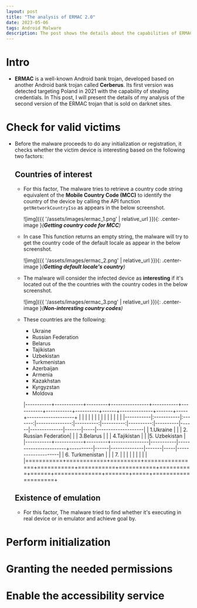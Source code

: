 ```yaml
---
layout: post
title: "The analysis of ERMAC 2.0"
date: 2023-05-06
tags: Android Malware
description: The post shows the details about the capabilities of ERMAC android bank trojan version 2.0
---
```


# Intro
- **ERMAC** is a well-known Android bank trojan, developed based on another Android bank trojan called **Cerberus**. Its first version was detected targeting Poland in 2021 with the capability of stealing credentials. In This post, I will present the details of my analysis of the second version of the ERMAC trojan that is sold on darknet sites.   

# Check for valid victims
- Before the malware proceeds to do any initialization or registration, it checks whether the victim device is interesting based on the following two factors: 
 
  ## Countries of interest 
  - For this factor, The malware tries to retrieve a country code string equivalent of the **Mobile Country Code (MCC)** to identify the country of the device by calling the API function `getNetworkCountryIso` as appears in the below screenshot. 
  
    ![img]({{ '/assets/images/ermac_1.png' | relative_url }}){: .center-image }*(**Getting country code for MCC**)*
  
  - In case This function returns an empty string, the malware will try to get the country code of the default locale as appear in the below screenshot.
     
     ![img]({{ '/assets/images/ermac_2.png' | relative_url }}){: .center-image }*(**Getting default locale's country**)*
     
  - The malware will consider the infected device as **interesting** if it's located out of the the countries with the country codes in the below screenshot.
     
     ![img]({{ '/assets/images/ermac_3.png' | relative_url }}){: .center-image }*(**Non-interesting country codes**)*
  
  - These countries are the following: 
     - Ukraine
     - Russian Federation
     - Belarus
     - Tajikistan
     - Uzbekistan
     - Turkmenistan
     - Azerbaijan
     - Armenia
     - Kazakhstan
     - Kyrgyzstan
     - Moldova

    |-----------+------------+---------+----------------+-----------+-----------+-----------+----------+------+--------------+-------+-----+--------------------+           |           |            |         |                |           |           |           |          |      |              |       |     |                    |
    |-----------|:-----------|:-------:|---------------:|----------:|----------:|----------:|----------|------|--------------|-------|-----|--------------------|
    | 1.Ukraine |            |         | 2. Russian Federation|     |           | 3.Belarus |          |      | 4.Tajikistan |       |     |5. Uzbekistan       |
    |-----------+------------+---------+----------------|-----------|-----------------------+----------|------|--------------|-------|-----|--------------------|
    | 6. Turkmenistan        |         |                |  7.       |           |           |          |      |              |       |     |                    |
    |===========+============+=========+================+===========+===========+===========+==========+======+==============+=======+=====+====================+

   
  ## Existence of emulation
  - For this factor, The malware tried to find whether it's executing in real device or in emulator and achieve goal by.


# Perform initialization

# Granting the needed permissions

# Enable the accessibility service

 
